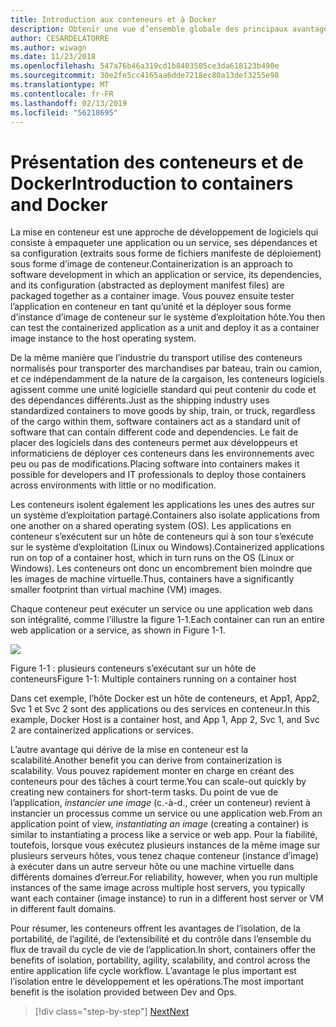 ```yaml
---
title: Introduction aux conteneurs et à Docker
description: Obtenir une vue d’ensemble globale des principaux avantages de l’utilisation de Docker.
author: CESARDELATORRE
ms.author: wiwagn
ms.date: 11/23/2018
ms.openlocfilehash: 547a76b46a319cd1b8403505ce3da618123b490e
ms.sourcegitcommit: 30e2fe5cc4165aa6dde7218ec80a13def3255e98
ms.translationtype: MT
ms.contentlocale: fr-FR
ms.lasthandoff: 02/13/2019
ms.locfileid: "56218695"
---
```

# <a name="introduction-to-containers-and-docker"></a><span data-ttu-id="830a8-103">Présentation des conteneurs et de Docker</span><span class="sxs-lookup"><span data-stu-id="830a8-103">Introduction to containers and Docker</span></span>

<span data-ttu-id="830a8-104">La mise en conteneur est une approche de développement de logiciels qui consiste à empaqueter une application ou un service, ses dépendances et sa configuration (extraits sous forme de fichiers manifeste de déploiement) sous forme d’image de conteneur.</span><span class="sxs-lookup"><span data-stu-id="830a8-104">Containerization is an approach to software development in which an application or service, its dependencies, and its configuration (abstracted as deployment manifest files) are packaged together as a container image.</span></span> <span data-ttu-id="830a8-105">Vous pouvez ensuite tester l’application en conteneur en tant qu’unité et la déployer sous forme d’instance d’image de conteneur sur le système d’exploitation hôte.</span><span class="sxs-lookup"><span data-stu-id="830a8-105">You then can test the containerized application as a unit and deploy it as a container image instance to the host operating system.</span></span>

<span data-ttu-id="830a8-106">De la même manière que l’industrie du transport utilise des conteneurs normalisés pour transporter des marchandises par bateau, train ou camion, et ce indépendamment de la nature de la cargaison, les conteneurs logiciels agissent comme une unité logicielle standard qui peut contenir du code et des dépendances différents.</span><span class="sxs-lookup"><span data-stu-id="830a8-106">Just as the shipping industry uses standardized containers to move goods by ship, train, or truck, regardless of the cargo within them, software containers act as a standard unit of software that can contain different code and dependencies.</span></span> <span data-ttu-id="830a8-107">Le fait de placer des logiciels dans des conteneurs permet aux développeurs et informaticiens de déployer ces conteneurs dans les environnements avec peu ou pas de modifications.</span><span class="sxs-lookup"><span data-stu-id="830a8-107">Placing software into containers makes it possible for developers and IT professionals to deploy those containers across environments with little or no modification.</span></span>

<span data-ttu-id="830a8-108">Les conteneurs isolent également les applications les unes des autres sur un système d’exploitation partagé.</span><span class="sxs-lookup"><span data-stu-id="830a8-108">Containers also isolate applications from one another on a shared operating system (OS).</span></span> <span data-ttu-id="830a8-109">Les applications en conteneur s’exécutent sur un hôte de conteneurs qui à son tour s’exécute sur le système d’exploitation (Linux ou Windows).</span><span class="sxs-lookup"><span data-stu-id="830a8-109">Containerized applications run on top of a container host, which in turn runs on the OS (Linux or Windows).</span></span> <span data-ttu-id="830a8-110">Les conteneurs ont donc un encombrement bien moindre que les images de machine virtuelle.</span><span class="sxs-lookup"><span data-stu-id="830a8-110">Thus, containers have a significantly smaller footprint than virtual machine (VM) images.</span></span>

<span data-ttu-id="830a8-111">Chaque conteneur peut exécuter un service ou une application web dans son intégralité, comme l’illustre la figure 1-1.</span><span class="sxs-lookup"><span data-stu-id="830a8-111">Each container can run an entire web application or a service, as shown in Figure 1-1.</span></span>

![](./media/image1.png)

<span data-ttu-id="830a8-112">Figure 1-1 : plusieurs conteneurs s’exécutant sur un hôte de conteneurs</span><span class="sxs-lookup"><span data-stu-id="830a8-112">Figure 1-1: Multiple containers running on a container host</span></span>

<span data-ttu-id="830a8-113">Dans cet exemple, l’hôte Docker est un hôte de conteneurs, et App1, App2, Svc 1 et Svc 2 sont des applications ou des services en conteneur.</span><span class="sxs-lookup"><span data-stu-id="830a8-113">In this example, Docker Host is a container host, and App 1, App 2, Svc 1, and Svc 2 are containerized applications or services.</span></span>

<span data-ttu-id="830a8-114">L’autre avantage qui dérive de la mise en conteneur est la scalabilité.</span><span class="sxs-lookup"><span data-stu-id="830a8-114">Another benefit you can derive from containerization is scalability.</span></span> <span data-ttu-id="830a8-115">Vous pouvez rapidement monter en charge en créant des conteneurs pour des tâches à court terme.</span><span class="sxs-lookup"><span data-stu-id="830a8-115">You can scale-out quickly by creating new containers for short-term tasks.</span></span> <span data-ttu-id="830a8-116">Du point de vue de l’application, *instancier une image* (c.-à-d., créer un conteneur) revient à instancier un processus comme un service ou une application web.</span><span class="sxs-lookup"><span data-stu-id="830a8-116">From an application point of view, *instantiating an image* (creating a container) is similar to instantiating a process like a service or web app.</span></span> <span data-ttu-id="830a8-117">Pour la fiabilité, toutefois, lorsque vous exécutez plusieurs instances de la même image sur plusieurs serveurs hôtes, vous tenez chaque conteneur (instance d’image) à exécuter dans un autre serveur hôte ou une machine virtuelle dans différents domaines d’erreur.</span><span class="sxs-lookup"><span data-stu-id="830a8-117">For reliability, however, when you run multiple instances of the same image across multiple host servers, you typically want each container (image instance) to run in a different host server or VM in different fault domains.</span></span>

<span data-ttu-id="830a8-118">Pour résumer, les conteneurs offrent les avantages de l’isolation, de la portabilité, de l’agilité, de l’extensibilité et du contrôle dans l’ensemble du flux de travail du cycle de vie de l’application.</span><span class="sxs-lookup"><span data-stu-id="830a8-118">In short, containers offer the benefits of isolation, portability, agility, scalability, and control across the entire application life cycle workflow.</span></span> <span data-ttu-id="830a8-119">L’avantage le plus important est l’isolation entre le développement et les opérations.</span><span class="sxs-lookup"><span data-stu-id="830a8-119">The most important benefit is the isolation provided between Dev and Ops.</span></span>

>[!div class="step-by-step"]
>[<span data-ttu-id="830a8-120">Next</span><span class="sxs-lookup"><span data-stu-id="830a8-120">Next</span></span>](what-is-docker.md)